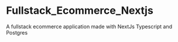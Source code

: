 # Fullstack_Ecommerce_Nextjs
A fullstack ecommerce application made with NextJs Typescript and Postgres
